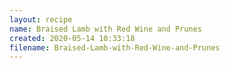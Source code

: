 ```yaml
---
layout: recipe
name: Braised Lamb with Red Wine and Prunes
created: 2020-05-14 10:33:18
filename: Braised-Lamb-with-Red-Wine-and-Prunes
---
```

